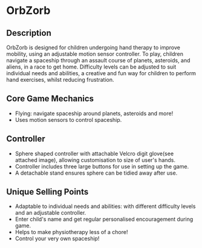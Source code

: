 # OrbZorb

## Description 
OrbZorb is designed for children undergoing hand therapy to improve mobility, using an adjustable motion sensor controller. To play, children navigate a spaceship through an assault course of planets, asteroids, and aliens, in a race to get home. Difficulty levels can be adjusted to suit individual needs and abilities, a creative and fun way for children to perform hand exercises, whilst reducing frustration. 

## Core Game Mechanics
- Flying: navigate spaceship around planets, asteroids and more!
- Uses motion sensors to control spaceship.

## Controller 

- Sphere shaped controller with attachable Velcro digit glove(see attached image), allowing customisation to size of user's hands. 
- Controller includes three large buttons for use in setting up the game. 
- A detachable stand ensures sphere can be tidied away after use. 

## Unique Selling Points
- Adaptable to individual needs and abilities: with different difficulty levels and an adjustable controller.
- Enter child's name and get regular personalised encouragement during game.
- Helps to make physiotherapy less of a chore!
- Control your very own spaceship!
